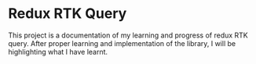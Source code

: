 # Redux RTK Query

This project is a documentation of my learning and progress of redux RTK query. After proper learning and implementation of the library, I will be highlighting what I have learnt.
